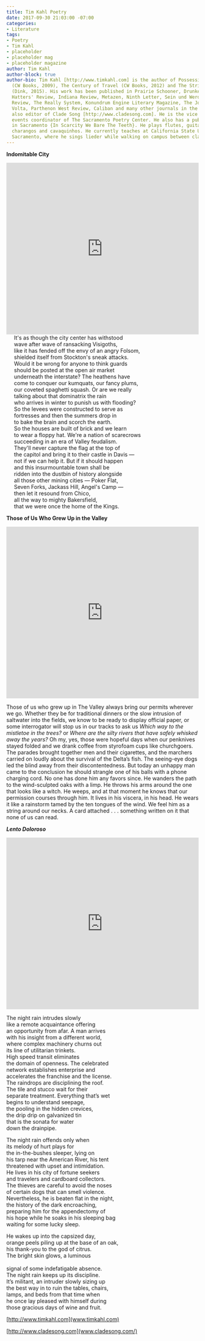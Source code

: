 ```yaml
---
title: Tim Kahl Poetry
date: 2017-09-30 21:03:00 -07:00
categories:
- Literature
tags:
- Poetry
- Tim Kahl
- placeholder
- placeholder mag
- placeholder magazine
author: Tim Kahl
author-block: true
author-bio: Tim Kahl [http://www.timkahl.com] is the author of Possessing Yourself
  (CW Books, 2009), The Century of Travel (CW Books, 2012) and The String of Islands
  (Dink, 2015). His work has been published in Prairie Schooner, Drunken Boat, Mad
  Hatters' Review, Indiana Review, Metazen, Ninth Letter, Sein und Werden, Notre Dame
  Review, The Really System, Konundrum Engine Literary Magazine, The Journal, The
  Volta, Parthenon West Review, Caliban and many other journals in the U.S. He is
  also editor of Clade Song [http://www.cladesong.com]. He is the vice president and
  events coordinator of The Sacramento Poetry Center. He also has a public installation
  in Sacramento {In Scarcity We Bare The Teeth}. He plays flutes, guitars, ukuleles,
  charangos and cavaquinhos. He currently teaches at California State University,
  Sacramento, where he sings lieder while walking on campus between classes.
---
```


**Indomitable City**

<iframe width="100%" height="450" scrolling="no" frameborder="no" src="https://w.soundcloud.com/player/?url=https%3A//api.soundcloud.com/tracks/344287776&amp;color=ff5500&amp;auto_play=false&amp;hide_related=false&amp;show_comments=true&amp;show_user=true&amp;show_reposts=false&amp;visual=true"></iframe>

<div style="margin-left: 20px">
It's as though the city center has withstood<br>
wave after wave of ransacking Visigoths,<br>
like it has fended off the envy of an angry Folsom,<br>
shielded itself from Stockton's sneak attacks.<br>
Would it be wrong for anyone to think guards<br>
should be posted at the open air market<br>
underneath the interstate? The heathens have<br>
come to conquer our kumquats, our fancy plums,<br>
our coveted spaghetti squash. Or are we really<br>
talking about that dominatrix the rain<br>
who arrives in winter to punish us with flooding?<br>
So the levees were constructed to serve as<br>
fortresses and then the summers drop in<br>
to bake the brain and scorch the earth.<br>
So the houses are built of brick and we learn<br>
to wear a floppy hat. We're a nation of scarecrows<br>
succeeding in an era of Valley feudalism.<br>
They'll never capture the flag at the top of<br>
the capitol and bring it to their castle in Davis —<br>
not if we can help it. But if it should happen<br>
and this insurmountable town shall be<br>
ridden into the dustbin of history alongside<br>
all those other mining cities — Poker Flat,<br>
Seven Forks, Jackass Hill, Angel's Camp —<br>
then let it resound from Chico,<br>
all the way to mighty Bakersfield,<br>
that we were once the home of the Kings.<br>
</div>

**Those of Us Who Grew Up in the Valley**

<iframe width="100%" height="450" scrolling="no" frameborder="no" src="https://w.soundcloud.com/player/?url=https%3A//api.soundcloud.com/tracks/343776370&amp;color=ff5500&amp;auto_play=false&amp;hide_related=false&amp;show_comments=true&amp;show_user=true&amp;show_reposts=false&amp;visual=true"></iframe>

Those of us who grew up in The Valley always bring our permits wherever we go. Whether they be for traditional dinners or the slow intrusion of saltwater into the fields, we know to be ready to display official paper, or some interrogator will stop us in our tracks to ask us *Which way to the mistletoe in the trees?* or *Where are the silty rivers that have safely whisked away the years?* Oh my, yes, those were hopeful days when our penknives stayed folded and we drank coffee from styrofoam cups like churchgoers. The parades brought together men and their cigarettes, and the marchers carried on loudly about the survival of the Delta’s fish. The seeing-eye dogs led the blind away from their discontentedness. But today an unhappy man came to the conclusion he should strangle one of his balls with a phone charging cord. No one has done him any favors since. He wanders the path to the wind-sculpted oaks with a limp. He throws his arms around the one that looks like a witch. He weeps, and at that moment he knows that our permission courses through him. It lives in his viscera, in his head. He wears it like a rainstorm tamed by the ten tongues of the wind. We feel him as a string around our necks. A card attached . . . something written on it that none of us can read.

***Lento Doloroso***

<iframe width="100%" height="450" scrolling="no" frameborder="no" src="https://w.soundcloud.com/player/?url=https%3A//api.soundcloud.com/tracks/343775777&amp;color=ff5500&amp;auto_play=false&amp;hide_related=false&amp;show_comments=true&amp;show_user=true&amp;show_reposts=false&amp;visual=true"></iframe>

The night rain intrudes slowly<br>
like a remote acquaintance offering<br>
an opportunity from afar. A man arrives<br>
with his insight from a different world,<br>
where complex machinery churns out<br>
its line of utilitarian trinkets.<br>
High speed transit eliminates<br> 
the domain of openness. The celebrated<br>
network establishes enterprise and<br>
accelerates the franchise and the license.<br>
The raindrops are disciplining the roof.<br>
The tile and stucco wait for their<br>
separate treatment. Everything that’s wet<br>
begins to understand seepage,<br>
the pooling in the hidden crevices,<br>
the drip drip on galvanized tin<br>
that is the sonata for water<br>
down the drainpipe.<br>

The night rain offends only when<br>
its melody of hurt plays for<br>
the in-the-bushes sleeper, lying on<br> 
his tarp near the American River, his tent<br>
threatened with upset and intimidation.<br>
He lives in his city of fortune seekers<br>
and travelers and cardboard collectors.<br>
The thieves are careful to avoid the noses<br>
of certain dogs that can smell violence.<br>
Nevertheless, he is beaten flat in the night,<br>
the history of the dark encroaching,<br>
preparing him for the appendectomy of<br>
his hope while he soaks in his sleeping bag<br>
waiting for some lucky sleep.<br>

He wakes up into the capsized day,<br> 
orange peels piling up at the base of an oak,<br> 
his thank-you to the god of citrus.<br> 
The bright skin glows, a luminous<br>  
signal of some indefatigable absence.<br>
The night rain keeps up its discipline.<br>
It’s militant, an intruder slowly sizing up<br> 
the best way in to ruin the tables, chairs,<br>
lamps, and beds from that time when<br> 
he once lay pleased with himself during<br>
those gracious days of wine and fruit.<br>

[http://www.timkahl.com](www.timkahl.com)

[http://www.cladesong.com](www.cladesong.com/)